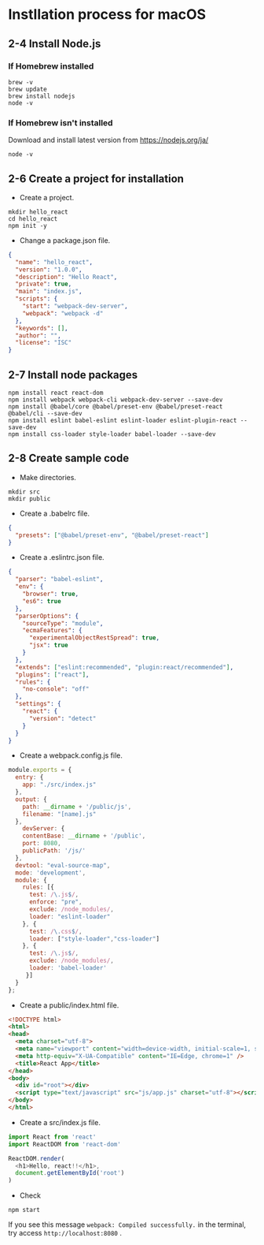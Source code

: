 # Instllation process for macOS

## 2-4 Install Node.js

### If Homebrew installed

```shell
brew -v
brew update
brew install nodejs
node -v
```


### If Homebrew isn't installed

Download and install latest version from https://nodejs.org/ja/

```shell
node -v
```


## 2-6 Create a project for installation

* Create a project.

```shell
mkdir hello_react
cd hello_react
npm init -y
```


* Change a package.json file.

```json
{
  "name": "hello_react",
  "version": "1.0.0",
  "description": "Hello React",
  "private": true,
  "main": "index.js",
  "scripts": {
    "start": "webpack-dev-server",
    "webpack": "webpack -d"
  },
  "keywords": [],
  "author": "",
  "license": "ISC"
}
```

## 2-7 Install node packages

```shell
npm install react react-dom
npm install webpack webpack-cli webpack-dev-server --save-dev
npm install @babel/core @babel/preset-env @babel/preset-react @babel/cli --save-dev
npm install eslint babel-eslint eslint-loader eslint-plugin-react --save-dev
npm install css-loader style-loader babel-loader --save-dev
```


## 2-8 Create sample code

* Make directories.

```shell
mkdir src
mkdir public
```


* Create a .babelrc file.

```json
{
  "presets": ["@babel/preset-env", "@babel/preset-react"]
}
```
* Create a .eslintrc.json file.

```json
{
  "parser": "babel-eslint",
  "env": {
    "browser": true,
    "es6": true
  },
  "parserOptions": {
    "sourceType": "module",
    "ecmaFeatures": {
      "experimentalObjectRestSpread": true,
      "jsx": true
    }
  },
  "extends": ["eslint:recommended", "plugin:react/recommended"],
  "plugins": ["react"],
  "rules": {
    "no-console": "off"
  },
  "settings": {
    "react": {
      "version": "detect"
    }
  }
}
```
* Create a webpack.config.js file.

```js
module.exports = {
  entry: {
    app: "./src/index.js"
  },
  output: {
    path: __dirname + '/public/js',
    filename: "[name].js"
  },
    devServer: {
    contentBase: __dirname + '/public',
    port: 8080,
    publicPath: '/js/'
  },
  devtool: "eval-source-map",
  mode: 'development',
  module: {
    rules: [{
      test: /\.js$/,
      enforce: "pre",
      exclude: /node_modules/,
      loader: "eslint-loader"
    }, {
      test: /\.css$/,
      loader: ["style-loader","css-loader"]
    }, {
      test: /\.js$/,
      exclude: /node_modules/,
      loader: 'babel-loader'
     }]
  }
};
```

* Create a public/index.html file.

```html
<!DOCTYPE html>
<html>
<head>
  <meta charset="utf-8">
  <meta name="viewport" content="width=device-width, initial-scale=1, shrink-to-fit=no">
  <meta http-equiv="X-UA-Compatible" content="IE=Edge, chrome=1" />
  <title>React App</title>
</head>
<body>
  <div id="root"></div>
  <script type="text/javascript" src="js/app.js" charset="utf-8"></script>
</body>
</html>
```

* Create a src/index.js file.

```js
import React from 'react'
import ReactDOM from 'react-dom'

ReactDOM.render(
  <h1>Hello, react!!</h1>,
  document.getElementById('root')
)
```

*  Check

```shell
npm start
```

If you see this message `webpack: Compiled successfully.` in the terminal, try access `http://localhost:8080` .

